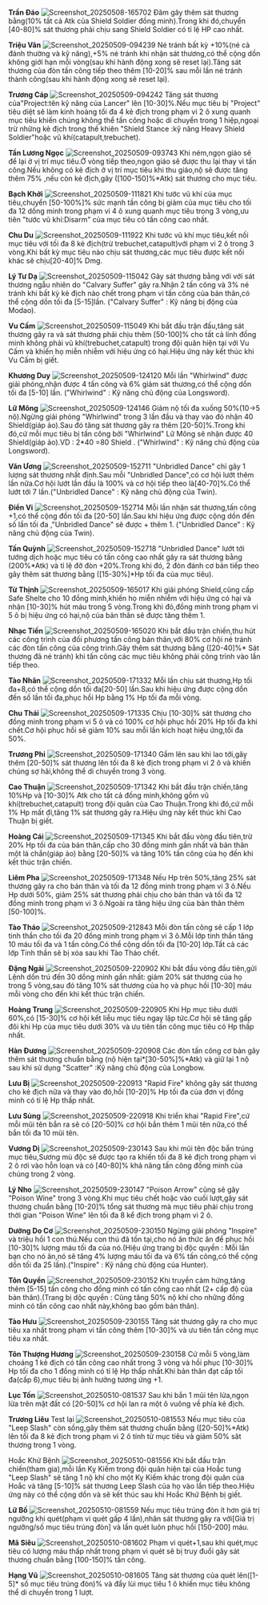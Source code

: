**Trần Đáo**
![Screenshot_20250508-165702](https://github.com/user-attachments/assets/7eaa4306-c87d-41bb-96a1-47ac0ac69999)
Đâm gây thêm sát thương bằng(10% tất cả Atk của Shield Soldier đồng minh).Trong khi đó,chuyển [40-80]% sát thương phải chịu sang Shield Soldier có tỉ lệ HP cao nhất.

**Triệu Vân**
![Screenshot_20250509-094239](https://github.com/user-attachments/assets/aaac69b3-ab33-44b0-8edb-56045e2ec310)
Né tránh bất kỳ +10%(né cả đánh thường và kỹ năng),+5% né tránh khi nhận sát thương,có thể cộng dồn không giới hạn mỗi vòng(sau khi hành động xong sẽ reset lại).Tăng sát thương của đòn tấn công tiếp theo thêm [10-20]% sau mỗi lần né tránh thành công(sau khi hành động xong sẽ reset lại).

**Trương Cáp**
![Screenshot_20250509-094242](https://github.com/user-attachments/assets/feac99f8-21e2-42f3-9d96-a4104dcc301e)
Tăng sát thương của"Project:tên kỹ năng của Lancer" lên [10-30]%.Nếu mục tiêu bị "Project" tiêu diệt sẽ làm kinh hoàng tối đa 4 kẻ địch trong phạm vi 2 ô xung quanh mục tiêu khiến chúng không thể tấn công hoặc di chuyển trong 1 hiệp,ngoại trừ những kẻ địch trong thế khiên "Shield Stance :kỹ năng Heavy Shield Soldier"hoặc vũ khí(catapult,trebuchet).

**Tần Lương Ngọc**
![Screenshot_20250509-093743](https://github.com/user-attachments/assets/61e7ae83-364a-4e1d-8755-565f4129f137)
Khi ném,ngọn giáo sẽ để lại ở vị trí mục tiêu.Ở vòng tiếp theo,ngọn giáo sẽ được thu lại thay vì tấn công.Nếu không có kẻ địch ở vị trí mục tiêu khi thu giáo,nộ sẽ được tăng thêm 75% ,nếu còn kẻ địch,gây ([100-150]%*Atk) sát thương cho mục tiêu.

**Bạch Khởi**
![Screenshot_20250509-111821](https://github.com/user-attachments/assets/d6212b0d-0da5-472d-b6db-ce7c3663f185)
Khi tước vũ khí của mục tiêu,chuyển [50-100%]% sức mạnh tấn công bị giảm của mục tiêu cho tối đa 12 dồng minh trong phạm vi 4 ô xung quanh mục tiêu trong 3 vòng,ưu tiên "tước vũ khí:Disarm" của mục tiêu có tấn công cao nhất.

**Chu Du**
![Screenshot_20250509-111922](https://github.com/user-attachments/assets/70b391b5-2032-45ec-bc29-d836f77245fb)
Khi tước vũ khí mục tiêu,kết nối mục tiêu với tối đa 8 kẻ địch(trừ trebuchet,catapult)với phạm vi 2 ô trong 3 vòng.Khi bất kỳ mục tiêu nào chịu sát thương,các mục tiêu được kết nối khác sẽ chịu[20-40]% Dmg.

**Lý Tư Dạ**
![Screenshot_20250509-115042](https://github.com/user-attachments/assets/51e8136c-2706-4c73-afa0-4ff6a2bb8c3f)
Gây sát thương bằng với với sát thương ngẫu nhiên do "Calvary Suffer" gây ra.Nhận 2 tấn công và 3% né tránh khi bất kỳ kẻ địch nào chết trong phạm vi tấn công của bản thân,có thể cộng dồn tối đa [5-15]lần. ("Calvary Suffer" : Kỹ năng bị động của Modao).

**Vu Cấm**
![Screenshot_20250509-115049](https://github.com/user-attachments/assets/a30c3298-f9ce-447b-a723-4724df29d451)
Khi bắt đầu trận đấu,tăng sát thương gây ra và sát thương phải chịu thêm [50-100]% cho tất cả lính đồng minh không phải vũ khí(trebuchet,catapult) trong đội quân hiện tại với Vu Cấm và khiến họ miễn nhiễm với hiệu ứng có hại.Hiệu ứng này kết thúc khi Vu Cấm bị giết.

**Khương Duy**
![Screenshot_20250509-124120](https://github.com/user-attachments/assets/cff007d1-ae6e-4f5a-bb74-5bf37ec3e5df)
Mỗi lần "Whirlwind" được giải phóng,nhận được 4 tấn công và 6% giảm sát thương,có thể cộng dồn tối đa [5-10] lần. ("Whirlwind" : Kỹ năng chủ động của Longsword).

**Lữ Mông**
![Screenshot_20250509-124146](https://github.com/user-attachments/assets/f3347f2f-c646-4a01-a97d-9a4313b76ba1)
Giảm nộ tối đa xuống 50%(10->5 nộ).Ngừng giải phóng "Whirlwind" trong 3 lần đầu và thay vào đó nhận 40 Shield(giáp ảo).Sau đó tăng sát thương gây ra thêm [20-50]%.Trong khi đó,cứ mỗi mục tiêu bị tấn công bởi "Whirlwind" Lữ Mông sẽ nhận được 40 Shield(giáp ảo).VD : 2*40 =80 Shield . ("Whirlwind" : Kỹ năng chủ động của Longsword).

**Văn Ương**
![Screenshot_20250509-152711](https://github.com/user-attachments/assets/d9651eee-ce97-4b9a-8045-4364d56aa796)
"Unbridled Dance" chỉ gây 1 lượng sát thương nhất định.Sau mỗi "Unbridled Dance",có cơ hội lướt thêm lần nữa.Cơ hội lướt lần đầu là 100% và cơ hội tiếp theo là[40-70]%.Có thể lướt tới 7 lần.("Unbridled Dance" : Kỹ năng chủ động của Twin).

**Điển Vi**
![Screenshot_20250509-152714](https://github.com/user-attachments/assets/74dd75a4-3809-451c-b66f-41736a218dfb)
Mỗi lần nhận sát thương,tấn công +1,có thể cộng đồn tối đa [20-50] lần.Sau khi hiệu ứng được cộng dồn đến số lần tối đa ,"Unbridled Dance" sẽ được + thêm 1. ("Unbridled Dance" : Kỹ năng chủ động của Twin).

**Tấn Quỳnh**
![Screenshot_20250509-152718](https://github.com/user-attachments/assets/90ef712a-6573-4078-89b5-7694f9969145)
"Unbridled Dance" lướt tới tướng dịch hoặc mục tiêu có tấn công cao nhất gây ra sát thương bằng (200%*Atk) và tỉ lệ đỡ đòn +20%.Trong khi đó, 2 đòn đánh cơ bản tiếp theo gây thêm sát thương bằng ([15-30%]*Hp tối đa của mục tiêu).

**Từ Thịnh**
![Screenshot_20250509-165017](https://github.com/user-attachments/assets/e0e2435e-8cf6-4d79-a9af-4f187186f2e5)
Khi giải phóng Shield,cũng cấp Safe Shelte cho 10 đồng minh,khiến họ miễn nhiễm với hiệu ứng có hại và nhận [10-30]% hút máu trong 5 vòng.Trong khi đó,đồng minh trong phạm vi 5 ô bị hiệu ứng có hại,nộ của bản thân sẽ được tăng thêm 1.

**Nhạc Tiến**
![Screenshot_20250509-165020](https://github.com/user-attachments/assets/b151a516-aa06-4eca-a950-682602dfc123)
Khi bắt đầu trận chiến,thu hút các công trình của đối phương tấn công bản thân,với 80% cơ hội né tránh các đòn tấn công của công trình.Gây thêm sát thương bằng ([20-40]%* Sát thương đã né tránh) khi tấn công các mục tiêu không phải công trình  vào lần tiếp theo.

**Tào Nhân**
![Screenshot_20250509-171332](https://github.com/user-attachments/assets/c1d71e66-872e-442b-b344-74f8f1c5204f)
Mỗi lần chịu sát thương,Hp tối đa+8,có thể cộng dồn tối đa[20-50] lần.Sau khi hiệu ứng được cộng dồn đến số lần tối đa,phục hồi Hp bằng 1% Hp tối đa mỗi vòng.

**Chu Thái**
![Screenshot_20250509-171335](https://github.com/user-attachments/assets/c2438430-7a6d-41b5-9812-c5891e31440e)
Chịu [10-30]% sát thương cho đồng minh trong phạm vi 5 ô và có 100% cơ hội phục hồi 20% Hp tối đa khi chết.Cơ hội phục hồi sẽ giảm 10% sau mỗi lần kích hoạt hiệu ứng,tối đa 50%.

**Trương Phi**
![Screenshot_20250509-171340](https://github.com/user-attachments/assets/034bc350-33d7-4b5b-8944-7f00ba0a74b6)
Gầm lên sau khi lao tới,gây thêm [20-50]% sát thương lên tối đa 8 kẻ địch trong phạm vi 2 ô và khiến chúng sợ hãi,không thể di chuyển trong 3 vòng.

**Cao Thuận**
![Screenshot_20250509-171342](https://github.com/user-attachments/assets/bbf89d02-713f-4263-a9d7-5a6424bd9e14)
Khi bắt đầu trận chiến,tăng 10%Hp và [10-30]% Atk cho tất cả đồng minh,không gồm vũ khí(trebuchet,catapult) trong đội quân của Cao Thuận.Trong khi đó,cứ mỗi 1% Hp mất đi,tăng 1% sát thương gây ra.Hiệu ứng này kết thúc khi Cao Thuận bị giết.

**Hoàng Cái** 
![Screenshot_20250509-171345](https://github.com/user-attachments/assets/3067828f-6428-4e34-b14d-4f39043a1349)
Khi bắt đầu vòng đầu tiên,trừ 20% Hp tối đa của bản thân,cấp cho 30 đồng minh gần nhất và bản thân một lá chắn(giáp ảo) bằng [20-50]% và tăng 10% tấn công của họ đến khi kết thúc trận chiến.

**Liêm Pha**
![Screenshot_20250509-171348](https://github.com/user-attachments/assets/7a3c3b3c-6c2d-4f46-8ed2-07c1521103f8)
Nếu Hp trên 50%,tăng 25% sát thương gây ra cho bản thân và tối đa 12 đồng minh trong phạm vi 3 ô.Nếu Hp dưới 50%, giảm 25% sát thương phải chịu cho bản thân và tối đa 12 đồng minh trong phạm vi 3 ô.Ngoài ra tăng hiệu ứng của bản thân thêm [50-100]%.

**Tào Tháo**
![Screenshot_20250509-212843](https://github.com/user-attachments/assets/f575434e-a9e3-4236-ac3d-41d08caa2a39)
Mỗi đòn tấn công sẽ cấp 1 lớp tinh thần cho tối đa 20 đồng minh trong phạm vi 3 ô.Mỗi lớp tinh thần tăng 10 máu tối đa và 1 tấn công.Có thể cộng dồn tối đa [10-20] lớp.Tất cả các lớp Tinh thần sẽ bị xóa sau khi Tào Tháo chết.

**Đặng Ngải**
![Screenshot_20250509-220902](https://github.com/user-attachments/assets/47ded97b-d301-4299-aef4-226a7caca221)
Khi bắt đầu vòng đầu tiên,gửi Lệnh dồn trú đến 30 dồng minh gần nhất: giảm 20% sát thương của họ trong 5 vòng,sau đó tăng 10% sát thương của họ và phục hồi [10-30] máu mỗi vòng cho đến khi kết thúc trận chiến.

**Hoàng Trung**
![Screenshot_20250509-220905](https://github.com/user-attachments/assets/02338b25-185c-4eab-9c33-ae1d129a927f)
Khi Hp mục tiêu dưới 60%,có [15-30]% cơ hội kết liễu mục tiêu ngay lập tức.Cơ hội sẽ tăng gấp đôi khi Hp của mục tiêu dưới 30% và ưu tiên tấn công mục tiêu có Hp thấp nhất.

**Hàn Đương**
![Screenshot_20250509-220908](https://github.com/user-attachments/assets/6d497356-122d-4bce-8c37-f42a9c06e9e7)
Các đòn tấn công cơ bản gây thêm sát thương chuẩn bằng (nộ hiện tại*[30-50%]%*Atk) và giữ lại 1 nộ sau khi sử dụng "Scatter" :Kỹ năng chủ động của Longbow.

**Lưu Bị**
![Screenshot_20250509-220913](https://github.com/user-attachments/assets/5d2f5207-a0b2-4857-ad24-456beee628e2)
"Rapid Fire" không gây sát thương cho kẻ địch nữa và thay vào đó,hồi [10-20]% Hp tối đa của đơn vị đồng minh có tỉ lệ Hp thấp nhất.

**Lưu Sủng**
![Screenshot_20250509-220918](https://github.com/user-attachments/assets/770c59bb-8a10-4ec1-8f1e-a447cedc46f2)
Khi triển khai "Rapid Fire",cứ mỗi mũi tên bắn ra sẽ có [20-50]% cơ hội bắn thêm 1 mũi tên nữa,có thể bắn tối đa 10 mũi tên.

**Vương Dị**
![Screenshot_20250509-230143](https://github.com/user-attachments/assets/2f94f009-062a-4a8d-81d2-59d9e4b46580)
Sau khi mũi tên độc bắn trúng mục tiêu,Sương mù độc sẽ được tạo ra khiến tối đa 8 kẻ địch trong phạm vi 2 ô rơi vào hỗn loạn và có [40-80]% khả năng tấn công đồng minh của chúng trong 2 vòng.

**Lý Nho**
![Screenshot_20250509-230147](https://github.com/user-attachments/assets/c2099bd9-b7f0-4f84-906f-5dad31f31512)
"Poison Arrow" cũng sẽ gây "Poison Wine" trong 3 vòng.Khi mục tiêu chết hoặc vào cuối lượt,gây sát thương chuẩn bằng [10-20]% tổng sát thương mà mục tiêu phải chịu trong thời gian "Poison Wine" lên tối đa 8 kể địch trong phạm vi 2 ô.

**Dưỡng Do Cơ**
![Screenshot_20250509-230150](https://github.com/user-attachments/assets/e8fa8718-41f3-4d9a-9cb6-1fa452429ef1)
Ngừng giải phóng "Inspire" và triệu hồi 1 con thú.Nếu con thú đã tồn tại,cho nó ăn thức ăn để phục hồi [10-30]% lượng máu tối đa của nó.(Hiệu ứng trang bị độc quyền : Mỗi lần bạn cho nó ăn,nó sẽ tăng 4% lượng máu tối đa và 6% tấn công,có thể cộng dồn tối đa 25 lần).("Inspire" : Kỹ năng chủ động của Hunter).

**Tôn Quyền**
![Screenshot_20250509-230152](https://github.com/user-attachments/assets/c3c5fb2f-e4fb-412b-a52c-7cd2b96b8da5)
Khi truyền cảm hứng,tăng thêm [5-15] tấn công cho đồng minh có tấn công cao nhất (2+ cấp độ của bản thân).(Trang bị dộc quyền : Cũng tăng 50% nộ khí cho những đồng minh có tấn công cao nhất này,không bao gồm bản thân).

**Tào Hưu**
![Screenshot_20250509-230155](https://github.com/user-attachments/assets/4566198d-6b0c-4748-8bcb-705e362fe03c)
Tăng sát thương gây ra cho mục tiêu xa nhất trong phạm vi tấn công thêm [10-30]% và ưu tiên tấn công mục tiêu xa nhất.

**Tôn Thượng Hương**
![Screenshot_20250509-230158](https://github.com/user-attachments/assets/a399d0c4-23eb-4bbe-831b-e807d53d1dc9)
Cứ mỗi 5 vòng,làm choáng 1 kẻ địch có tấn công cao nhất trong 3 vòng và hồi phục [10-30]% Hp tối đa cho 1 đồng minh có tỉ lệ Hp thấp nhất.Khi bản thân đạt cấp tối đa(cấp 6),mục tiêu bị ảnh hưởng tương ứng +1.

**Lục Tốn**
![Screenshot_20250510-081537](https://github.com/user-attachments/assets/252eb0aa-6200-46ed-a28d-e110b3994393)
Sau khi bắn 1 mũi tên lửa,ngọn lửa trên mặt đất có [20-50]% cơ hội lan ra một ô vuông về phía kẻ địch.

**Trương Liêu** Test lại
![Screenshot_20250510-081553](https://github.com/user-attachments/assets/cdf32ab8-1c14-4a13-91a5-958b71d8df01)
Nếu mục tiêu của "Leep Slash" còn sống,gây thêm sát thương chuẩn bằng ([20-50]%*Atk) lên tối đa 8 kẻ địch trong phạm vi 2 ô tính từ mục tiêu và giảm 50% sât thương trong 1 vòng.

Hoắc Khứ Bệnh
![Screenshot_20250510-081556](https://github.com/user-attachments/assets/cb7041ea-6e91-4c88-80cf-854f6ac2f3d3)
Khi bắt đầu trận chiến(tham gia),mỗi lần Kỵ Kiếm trong đội quân hiện tại của Hoắc tung "Leep Slash" sẽ tăng 1 nộ khí cho một Kỵ Kiếm khác trong đội quân của Hoắc và tăng [5-10]% sát thương Leep Slash của họ vào lần tiếp theo.Hiệu ứng này có thể cộng dồn và sẽ kết thúc sau khi Hoắc Khứ Bệnh bị giết.

**Lữ Bố**
![Screenshot_20250510-081559](https://github.com/user-attachments/assets/e8690def-0d76-4708-9688-0c96303f97e9)
Nếu mục tiêu trúng đòn ít hơn giá trị ngưỡng khi quét(phạm vi quét gấp 4 lần),nhân sát thương gây ra với[Giá trị ngưỡng/số mục tiêu trúng đòn] và lần quét luôn phục hồi [150-200] máu.

**Mã Siêu**
![Screenshot_20250510-081602](https://github.com/user-attachments/assets/1b65f217-6e7b-4bad-befd-6cef4bf087bc)
Phạm vi quét+1,sau khi quét,mục tiêu có lượng máu thấp nhất trong phạm vi quét sẽ bị truy đuổi gây sát thương chuẩn bằng [100-150]% tấn công.

**Hạng Vũ**
![Screenshot_20250510-081605](https://github.com/user-attachments/assets/e8b573d0-5c69-4779-a8d0-243660791827)
Tăng sát thương của quét lên([1-5]* số mục tiêu trúng đòn)% và đẩy lùi mục tiêu 1 ô khiến mục tiêu không thể di chuyển trong 1 lượt.
